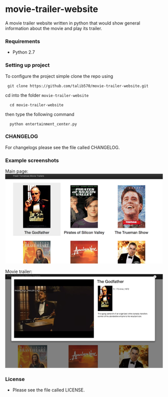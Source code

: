 # movie-trailer-website
A movie trailer website written in python that would show general information about the movie and play its trailer.

### Requirements
 - Python 2.7

### Setting up project
To configure the project simple clone the repo using
```
 git clone https://github.com/talib570/movie-trailer-website.git
```
cd into the folder `movie-trailer-website` 
```
  cd movie-trailer-website
```
then type the following command
```
  python entertainment_center.py
```

### CHANGELOG
For changelogs please see the file called CHANGELOG.

### Example screenshots
Main page:
![screenshot2](images/screenshots/screenshot2.png)

Movie trailer:
![screenshot1](images/screenshots/screenshot1.png)
### License
 - Please see the file called LICENSE.